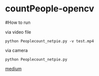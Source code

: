 # countPeople-opencv

#How to run

via video file

`python Peoplecount_netpie.py -v test.mp4`


via camera

`python Peoplecount_netpie.py`

[medium](https://medium.com/@kewinrueangraklikhit/การนับคน-เข้า-ออก-ประตู-ด้วย-raspberry-pi-7903c9478c50)
